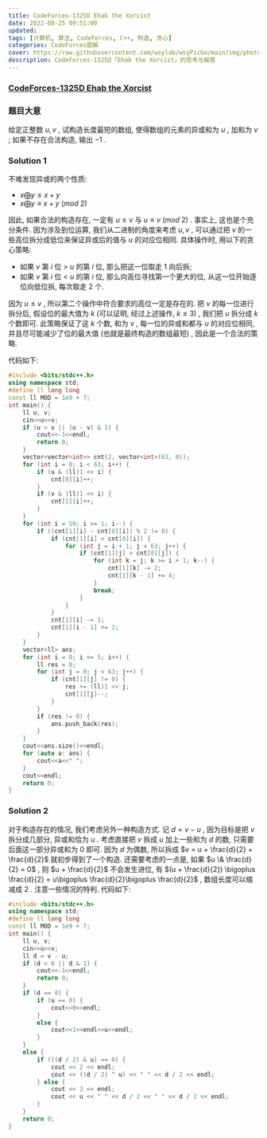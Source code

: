 ```yaml
---
title: CodeForces-1325D Ehab the Xorcist 
date: 2022-08-25 09:51:00
updated:
tags: [计算机, 算法, CodeForces, C++, 构造, 贪心]
categories: CodeForces题解
cover: https://raw.githubusercontent.com/wsylab/wsyPicGo/main/img/photo-1505168125601-4ddfdea4c7e7.jpg
description: CodeForces-1325D「Ehab the Xorcist」的思考与解答
---
```

### [CodeForces-1325D Ehab the Xorcist](https://codeforces.com/problemset/problem/1325/D)
### 题目大意
给定正整数 $u, v$ , 试构造长度最短的数组, 使得数组的元素的异或和为 $u$ , 加和为 $v$ ; 如果不存在合法构造, 输出 $-1$ .
### Solution 1
不难发现异或的两个性质: 
- $x \bigoplus y \leq x + y$
- $x \bigoplus y\equiv x + y\ (mod\ 2)$

因此, 如果合法的构造存在, 一定有 $u\leq v$ 与 $u\equiv v\ (mod\ 2)$ . 事实上, 这也是个充分条件. 因为涉及到位运算, 我们从二进制的角度来考虑 $u, v$ , 可以通过把 $v$ 的一些高位拆分成低位来保证异或后的值与 $u$ 的对应位相同. 具体操作时, 用以下的贪心策略: 
- 如果 $v$ 第 $i$ 位 > $u$ 的第 $i$ 位, 那么把这一位取走 $1$ 向后拆;
- 如果 $v$ 第 $i$ 位 < $u$ 的第 $i$ 位, 那么向高位寻找第一个更大的位, 从这一位开始逐位向低位拆, 每次取走 $2$ 个.

因为 $u \leq v$ , 所以第二个操作中符合要求的高位一定是存在的. 把 $v$ 的每一位进行拆分后, 假设位的最大值为 $k$ (可以证明, 经过上述操作, $k\leq 3$) , 我们把 $u$ 拆分成 $k$ 个数即可. 此策略保证了这 $k$ 个数, 和为 $v$ , 每一位的异或和都与 $u$ 的对应位相同, 并且尽可能减少了位的最大值 (也就是最终构造的数组最短) , 因此是一个合法的策略.

代码如下:
```C++
#include <bits/stdc++.h>
using namespace std;
#define ll long long
const ll MOD = 1e9 + 7;
int main() {
    ll u, v;
    cin>>u>>v;
    if (u > v || (u - v) & 1) {
        cout<<-1<<endl;
        return 0;
    }
    vector<vector<int>> cnt(2, vector<int>(63, 0));
    for (int i = 0; i < 63; i++) {
        if (u & (ll)1 << i) {
            cnt[0][i]++;
        }
        if (v & (ll)1 << i) {
            cnt[1][i]++;
        }
    }
    for (int i = 59; i >= 1; i--) {
        if ((cnt[1][i] - cnt[0][i]) % 2 != 0) {
            if (cnt[1][i] < cnt[0][i]) {
                for (int j = i + 1; j < 63; j++) {
                    if (cnt[1][j] > cnt[0][j]) {
                        for (int k = j; k >= i + 1; k--) {
                            cnt[1][k] -= 2;
                            cnt[1][k - 1] += 4;
                        }
                        break;
                    }
                }
            }
            cnt[1][i] -= 1;
            cnt[1][i - 1] += 2;
        }
    }
    vector<ll> ans;
    for (int i = 0; i <= 5; i++) {
        ll res = 0;
        for (int j = 0; j < 63; j++) {
            if (cnt[1][j] != 0) {
                res += (ll)1 << j;
                cnt[1][j]--;
            }
        }
        if (res != 0) {
            ans.push_back(res);
        }
    }
    cout<<ans.size()<<endl;
    for (auto a: ans) {
        cout<<a<<" ";
    }
    cout<<endl;
    return 0;
}
```

### Solution 2
对于构造存在的情况, 我们考虑另外一种构造方式. 记 $d = v - u$ , 因为目标是把 $v$ 拆分成几部分, 异或和恰为 $u$ . 考虑直接把 $v$ 拆成 $u$ 加上一些和为 $d$ 的数, 只需要后面这一部分异或和为 $0$ 即可. 因为 $d$ 为偶数, 所以拆成 $v = u + \frac{d}{2} + \frac{d}{2}$ 就初步得到了一个构造. 还需要考虑的一点是, 如果 $u \& \frac{d}{2} = 0$ , 则 $u + \frac{d}{2}$ 不会发生进位, 有 $(u + \frac{d}{2}) \bigoplus \frac{d}{2}  = u\bigoplus \frac{d}{2}\bigoplus \frac{d}{2}$ , 数组长度可以缩减成 $2$ .
注意一些情况的特判. 
代码如下:
```C++
#include <bits/stdc++.h>
using namespace std;
#define ll long long
const ll MOD = 1e9 + 7;
int main() {
    ll u, v;
    cin>>u>>v;
    ll d = v - u;
    if (d < 0 || d & 1) {
        cout<<-1<<endl;
        return 0;
    }
    if (d == 0) {
        if (u == 0) {
            cout<<0<<endl;
        }
        else {
            cout<<1<<endl<<u<<endl;
        }
    }
    else {
        if (((d / 2) & u) == 0) {
            cout << 2 << endl;
            cout << ((d / 2) ^ u) << " " << d / 2 << endl;
        } else {
            cout << 3 << endl;
            cout << u << " " << d / 2 << " " << d / 2 << endl;
        }
    }
    return 0;
}
```